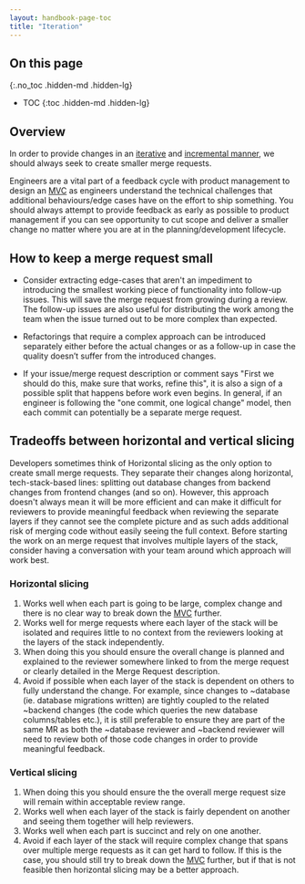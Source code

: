 ```yaml
---
layout: handbook-page-toc
title: "Iteration"
---
```


## On this page
{:.no_toc .hidden-md .hidden-lg}

- TOC
{:toc .hidden-md .hidden-lg}

## Overview

In order to provide changes in an [iterative](/handbook/values/#iteration) and [incremental manner](/handbook/product/product-principles/#iteration), we should always seek to create smaller merge requests.

Engineers are a vital part of a feedback cycle with product management to design an [MVC](/handbook/product/product-processes/#crafting-an-mvc) as engineers understand the technical challenges that additional behaviours/edge cases have on the effort to ship something. You should always attempt to provide feedback as early as possible to product management if you can see opportunity to cut scope and deliver a smaller change no matter where you are at in the planning/development lifecycle.

## How to keep a merge request small

- Consider extracting edge-cases that aren't an impediment to introducing the smallest working piece of functionality into follow-up issues. This will save the merge request from growing during a review. The follow-up issues are also useful for distributing the work among the team when the issue turned out to be more complex than expected.

- Refactorings that require a complex approach can be introduced separately either before the actual changes or as a follow-up in case the quality doesn’t suffer from the introduced changes.

- If your issue/merge request description or comment says "First we should do this, make sure that works, refine this", it is also a sign of a possible split that happens before work even begins. In general, if an engineer is following the "one commit, one logical change" model, then each commit can potentially be a separate merge request.

## Tradeoffs between horizontal and vertical slicing

Developers sometimes think of Horizontal slicing as the only option to create small merge requests. They separate their changes along horizontal, tech-stack-based lines: splitting out database changes from backend changes from frontend changes (and so on). However, this approach doesn't always mean it will be more efficient and can make it difficult for reviewers to provide meaningful feedback when reviewing the separate layers if they cannot see the complete picture and as such adds additional risk of merging code without easily seeing the full context. Before starting the work on an merge request that involves multiple layers of the stack, consider having a conversation with your team around which approach will work best.

### Horizontal slicing

1. Works well when each part is going to be large, complex change and there is no clear way to break down the [MVC](/handbook/product/product-processes/#crafting-an-mvc) further.
1. Works well for merge requests where each layer of the stack will be isolated and requires little to no context from the reviewers looking at the layers of the stack independently.
1. When doing this you should ensure the overall change is planned and explained to the reviewer somewhere linked to from the merge request or clearly detailed in the Merge Request description.
1. Avoid if possible when each layer of the stack is dependent on others to fully understand the change. For example, since changes to ~database (ie. database migrations written) are tightly coupled to the related ~backend changes (the code which queries the new database columns/tables etc.), it is still preferable to ensure they are part of the same MR as both the ~database reviewer and ~backend reviewer will need to review both of those code changes in order to provide meaningful feedback.

### Vertical slicing

1. When doing this you should ensure the the overall merge request size will remain within acceptable review range.
1. Works well when each layer of the stack is fairly dependent on another and seeing them together will help reviewers.
1. Works well when each part is succinct and rely on one another.
1. Avoid if each layer of the stack will require complex change that spans over multiple merge requests as it can get hard to follow. If this is the case, you should still try to break down the [MVC](/handbook/product/product-processes/#crafting-an-mvc) further, but if that is not feasible then horizontal slicing may be a better approach.
